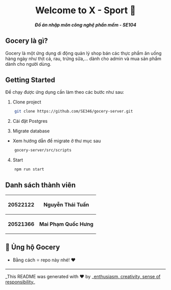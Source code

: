 <h1 align="center">Welcome to X - Sport 👋</h1>
<h5 align="center"> Đồ án nhập môn công nghệ phần mềm - SE104 </h5>

## Gocery là gì?

Gocery là một ứng dụng di động quản lý shop bán các thực phẩm ăn uống hàng ngày như thịt cá, rau, trứng sữa,... dành cho admin và mua sản phẩm dành cho người dùng.

## Getting Started

Để chạy được ứng dụng cần làm theo các bước như sau:

1. Clone project

```bash
    git clone https://github.com/SE346/gocery-server.git
```

2. Cài đặt Postgres

3. Migrate database

- Xem hướng dẫn để migrate ở thư mục sau

```bash
    gocery-server/src/scripts
```

4. Start

```bash
    npm run start
```

## Danh sách thành viên

<table style="width:100%">
<tr>
    <th> <p align="center">
       20522122
    </p> </th>
    <th> <p align="center">
       Nguyễn Thái Tuấn
    </p> </th>
</tr>
<tr>
    <th> <p align="center">
       20521366
    </p> </th>
    <th> <p align="center">
       Mai Phạm Quốc Hưng
    </p> </th>
</tr>
</table>

## 👊 Ủng hộ Gocery

- Bằng cách ⭐️ repo này nhé! ❤️

---

_This README was generated with ❤️ by _[enthusiasm, creativity, sense of responsibility](https://github.com/SE346/gocery-server)\_
